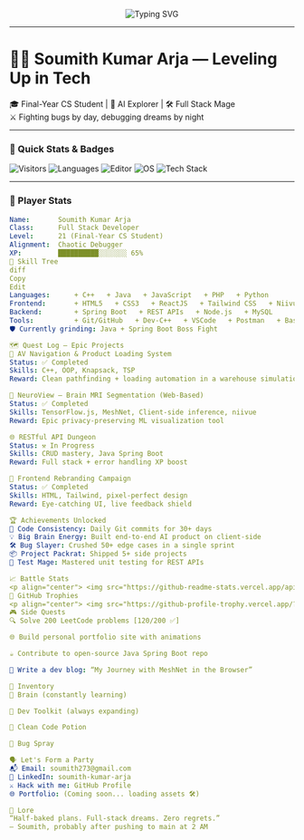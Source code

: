 <p align="center">
  <img src="https://readme-typing-svg.herokuapp.com?font=Fira+Code&weight=500&size=24&pause=1000&color=00F7FF&center=true&vCenter=true&width=435&lines=Soumith+Kumar+Arja" alt="Typing SVG" />
</p>

---

# 🧙‍♂️ Soumith Kumar Arja — Leveling Up in Tech

🎓 Final-Year CS Student | 🧠 AI Explorer | 🛠️ Full Stack Mage  
⚔️ Fighting bugs by day, debugging dreams by night

---

### 🧩 Quick Stats & Badges

![Visitors](https://komarev.com/ghpvc/?username=SoumithKumarArja&color=blueviolet&style=flat-square)
![Languages](https://img.shields.io/badge/Code-C++%20|%20Java%20|%20ReactJS%20|%20SpringBoot-blue?style=flat-square&logo=codeforces)
![Editor](https://img.shields.io/badge/Editor-VSCode-blue?style=flat-square&logo=visualstudiocode)
![OS](https://img.shields.io/badge/OS-Linux-lightgrey?style=flat-square&logo=linux)
![Tech Stack](https://img.shields.io/badge/Stack-Full%20Stack%20Dev-success?style=flat-square&logo=github)

---

### 🧬 Player Stats

```yaml
Name:       Soumith Kumar Arja
Class:      Full Stack Developer
Level:      21 (Final-Year CS Student)
Alignment:  Chaotic Debugger
XP:         ██████████░░░░░░░ 65%
🧠 Skill Tree
diff
Copy
Edit
Languages:      + C++   + Java   + JavaScript   + PHP   + Python
Frontend:       + HTML5   + CSS3   + ReactJS   + Tailwind CSS   + Niivue
Backend:        + Spring Boot   + REST APIs   + Node.js   + MySQL
Tools:          + Git/GitHub   + Dev-C++   + VSCode   + Postman   + Bash
🛡️ Currently grinding: Java + Spring Boot Boss Fight

🗺️ Quest Log – Epic Projects
🏁 AV Navigation & Product Loading System
Status: ✅ Completed
Skills: C++, OOP, Knapsack, TSP
Reward: Clean pathfinding + loading automation in a warehouse simulation

🧠 NeuroView – Brain MRI Segmentation (Web-Based)
Status: ✅ Completed
Skills: TensorFlow.js, MeshNet, Client-side inference, niivue
Reward: Epic privacy-preserving ML visualization tool

🌐 RESTful API Dungeon
Status: ⚒️ In Progress
Skills: CRUD mastery, Java Spring Boot
Reward: Full stack + error handling XP boost

🎨 Frontend Rebranding Campaign
Status: ✅ Completed
Skills: HTML, Tailwind, pixel-perfect design
Reward: Eye-catching UI, live feedback shield

🏆 Achievements Unlocked
🏅 Code Consistency: Daily Git commits for 30+ days
💡 Big Brain Energy: Built end-to-end AI product on client-side
🛠️ Bug Slayer: Crushed 50+ edge cases in a single sprint
📦 Project Packrat: Shipped 5+ side projects
🧪 Test Mage: Mastered unit testing for REST APIs

📈 Battle Stats
<p align="center"> <img src="https://github-readme-stats.vercel.app/api?username=SoumithKumarArja&show_icons=true&theme=tokyonight" width="45%" /> <img src="https://github-readme-streak-stats.herokuapp.com/?user=SoumithKumarArja&theme=tokyonight" width="45%" /> </p>
🧿 GitHub Trophies
<p align="center"> <img src="https://github-profile-trophy.vercel.app/?username=SoumithKumarArja&theme=gruvbox&no-frame=true&column=4" /> </p>
🎮 Side Quests
🔍 Solve 200 LeetCode problems [120/200 ✅]

🌐 Build personal portfolio site with animations

☕ Contribute to open-source Java Spring Boot repo

🧙 Write a dev blog: “My Journey with MeshNet in the Browser”

🔮 Inventory
🧠 Brain (constantly learning)

🧰 Dev Toolkit (always expanding)

🧼 Clean Code Potion

🐞 Bug Spray

🗣️ Let's Form a Party
📬 Email: soumith273@gmail.com
🔗 LinkedIn: soumith-kumar-arja
⚔️ Hack with me: GitHub Profile
🌐 Portfolio: (Coming soon... loading assets 🛠️)

🧾 Lore
“Half-baked plans. Full-stack dreams. Zero regrets.”
— Soumith, probably after pushing to main at 2 AM
